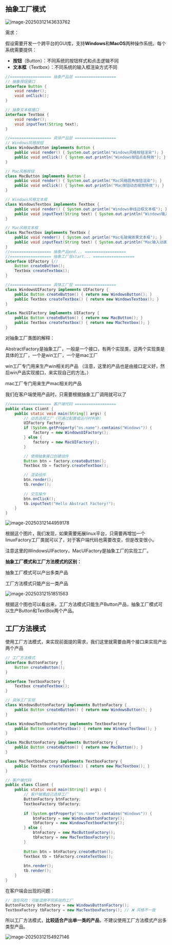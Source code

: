 ## 抽象工厂模式

![image-20250312143633762](assets/image-20250312143633762.png)

需求：

假设需要开发一个跨平台的GUI库，支持**Windows**和**MacOS**两种操作系统。每个系统需要提供：

- **按钮**（Button）：不同系统的按钮样式和点击逻辑不同
- **文本框**（Textbox）：不同系统的输入框渲染方式不同

~~~java
//================== 抽象产品层 ==================
// 抽象按钮接口
interface Button {
    void render();
    void onClick();
}

// 抽象文本框接口
interface Textbox {
    void render();
    void inputText(String text);
}

//================== 具体产品层 ==================
// Windows风格按钮
class WindowsButton implements Button {
    public void render() { System.out.println("Windows风格按钮渲染"); }
    public void onClick() { System.out.println("Windows按钮点击特效"); }
}

// Mac风格按钮
class MacButton implements Button {
    public void render() { System.out.println("Mac风格圆角按钮渲染"); }
    public void onClick() { System.out.println("Mac按钮动态缩放特效"); }
}

// Windows风格文本框
class WindowsTextbox implements Textbox {
    public void render() { System.out.println("Windows单线边框文本框"); }
    public void inputText(String text) { System.out.println("Windows输入：" + text); }
}

// Mac风格文本框
class MacTextbox implements Textbox {
    public void render() { System.out.println("Mac毛玻璃效果文本框"); }
    public void inputText(String text) { System.out.println("Mac输入动画：" + text); }
}
//================== 抽象产品end... ==================
//================== 抽象工厂层start... ==================
interface UIFactory {//
    Button createButton();
    Textbox createTextbox();
}

//================== 具体工厂层 ==================
class WindowsUIFactory implements UIFactory {
    public Button createButton() { return new WindowsButton(); }
    public Textbox createTextbox() { return new WindowsTextbox(); }
}

class MacUIFactory implements UIFactory {
    public Button createButton() { return new MacButton(); }
    public Textbox createTextbox() { return new MacTextbox(); }
}
~~~



对抽象工厂类图的解释：

AbstractFactory是抽象工厂，一般是一个接口，有两个实现类，这两个实现类是具体的工厂，一个是win工厂，一个是mac工厂

win工厂专门用来生产win相关的产品 （注意，这里的产品也是由接口定义好，然后win产品实现接口，来实现自己的方法。）

mac工厂专门用来生产mac相关的产品

我们在客户端使用产品时，只需要根据抽象工厂调用就可以了

~~~java
//================== 客户端代码 ==================
public class Client {
    public static void main(String[] args) {
        // 动态选择工厂（可通过配置或运行时判断）
        UIFactory factory;
        if (System.getProperty("os.name").contains("Windows")) {
            factory = new WindowsUIFactory();
        } else {
            factory = new MacUIFactory();
        }

        // 使用抽象接口创建组件
        Button btn = factory.createButton();
        Textbox tb = factory.createTextbox();

        // 渲染组件
        btn.render();
        tb.render();
        
        // 交互操作
        btn.onClick();
        tb.inputText("Hello Abstract Factory!");
    }
}
~~~

![image-20250312144959178](assets/image-20250312144959178.png)

根据这个图片，我们发现，如果需要拓展linux平台，只需要再增加一个linuxFactory工厂类就可以了，对于客户端代码也需要改变，但是改变很小。

注意这里的WindowsUIFactory，MacUIFactory是抽象工厂的实现工厂。



**抽象工厂模式和工厂方法模式的区别：**

抽象工厂模式可以产出多类产品

工厂方法模式只能产出一类产品

![image-20250312151851563](assets/image-20250312151851563.png)

根据这个图也可以看出来，工厂方法模式只能生产Button产品，抽象工厂模式可以生产Button和TextBox两个产品。



## 工厂方法模式

使用工厂方法模式，来实现前面提的需求，我们这里就需要由两个接口来实现产出两个产品

~~~java
// 工厂方法模式
interface ButtonFactory {
    Button createButton();
}

interface TextboxFactory {
    Textbox createTextbox();
}

// 具体工厂实现
class WindowsButtonFactory implements ButtonFactory {
    public Button createButton() { return new WindowsButton(); }
}

class WindowsTextboxFactory implements TextboxFactory {
    public Button createTextbox() { return new WindowsTextbox(); }
}

class MacButtonFactory implements ButtonFactory {
    public Button createButton() { return new MacButton(); }
}

class MacTextboxFactory implements TextboxFactory {
    public Textbox createTextbox() { return new MacTextbox(); }
}

// 客户端代码
public class Client {
    public static void main(String[] args) {
        // 客户端需自己选择工厂
        ButtonFactory btnFactory;
        TextboxFactory tbFactory;
		
		if (System.getProperty("os.name").contains("Windows")) {
            btnFactory = new WindowsButtonFactory();
			tbFactory = new WindowsTextboxFactory(); 
        } else {
            btnFactory = new MacButtonFactory();
            tbFactory = new MacTextboxFactory();
        }
        
        Button btn = btnFactory.createButton();
        Textbox tb = tbFactory.createTextbox();
        
        btn.render();
        tb.render(); 
    }
}
~~~

在客户端会出现的问题：

~~~java
// 潜在风险：可能混用不同系统的工厂
ButtonFactory btnFactory = new WindowsButtonFactory();
TextboxFactory tbFactory = new MacTextboxFactory(); // ❌ 风格不一致
~~~

所以工厂方法模式，**比较适合产出单一类的产品**，不建议使用工厂方法模式产出多类型产品。

![image-20250312154927146](assets/image-20250312154927146.png)